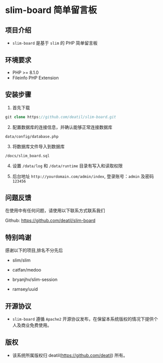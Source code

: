 # slim-board 简单留言板


## 项目介绍

*  `slim-board` 是基于 `slim` 的 PHP 简单留言板


## 环境要求

 - PHP >= 8.1.0
 - Fileinfo PHP Extension


## 安装步骤

1. 首先下载

```php
git clone https://github.com/deatil/slim-board.git 
```

2. 配置数据库的连接信息，并确认能够正常连接数据库

```
data/config/database.php
```

3. 将数据库文件导入到数据库

```
/docs/slim_board.sql
```

4. 设置 `/data/log` 和 `/data/runtime` 目录有写入和读取权限

5. 后台地址 `http://yourdomain.com/admin/index`, 登录账号：`admin` 及密码 `123456`


## 问题反馈

在使用中有任何问题，请使用以下联系方式联系我们

Github: https://github.com/deatil/slim-board


## 特别鸣谢

感谢以下的项目,排名不分先后

 - slim/slim
 
 - catfan/medoo
 
 - bryanjhv/slim-session
 
 - ramsey/uuid


## 开源协议

*  `slim-board` 遵循 `Apache2` 开源协议发布，在保留本系统版权的情况下提供个人及商业免费使用。 


## 版权

*  该系统所属版权归 deatil(https://github.com/deatil) 所有。
